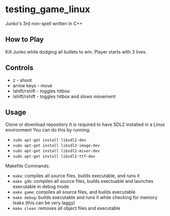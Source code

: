# testing_game_linux

Junko's 3rd non-spell written in C++

## How to Play

Kill Junko while dodging all bullets to win. Player starts with 3 lives.

## Controls

* z - shoot
* arrow keys - move
* lshift/rshift - toggles hitbox
* lshift/rshift - toggles hitbox and slows movement

## Usage

Clone or download repository
It is required to have SDL2 installed in a Linux environment
You can do this by running:
* ```sudo apt-get install libsdl2-dev```
* ```sudo apt-get install libsdl2-image-dev```
* ```sudo apt-get install libsdl2-mixer-dev```
* ```sudo apt-get install libsdl2-ttf-dev```

Makefile Commands:
* ```make```: compiles all source files, builds executable, and runs it
* ```make gdb```: compiles all source files, builds exectuable and launches executable in debug mode
* ```make game```: compiles all source files, and builds executable
* ```make debug```: builds executable and runs it while checking for memory leaks (this can be very laggy)
* ```make clean```: removes all object files and executable


